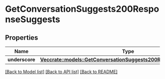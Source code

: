 # GetConversationSuggests200ResponseSuggests

## Properties

Name | Type | Description | Notes
------------ | ------------- | ------------- | -------------
**underscore** | [**Vec<crate::models::GetConversationSuggests200ResponseSuggestsInner>**](getConversationSuggests_200_response_suggests___inner.md) |  | 

[[Back to Model list]](../README.md#documentation-for-models) [[Back to API list]](../README.md#documentation-for-api-endpoints) [[Back to README]](../README.md)


